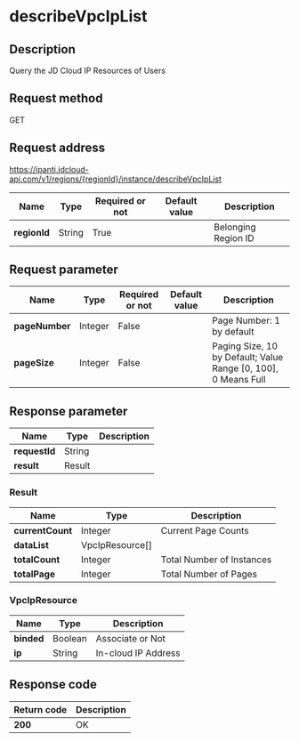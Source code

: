 # describeVpcIpList


## Description
Query the JD Cloud IP Resources of Users

## Request method
GET

## Request address
https://ipanti.jdcloud-api.com/v1/regions/{regionId}/instance/describeVpcIpList

|Name|Type|Required or not|Default value|Description|
|---|---|---|---|---|
|**regionId**|String|True| |Belonging Region ID|

## Request parameter
|Name|Type|Required or not|Default value|Description|
|---|---|---|---|---|
|**pageNumber**|Integer|False| |Page Number: 1 by default|
|**pageSize**|Integer|False| |Paging Size, 10 by Default; Value Range [0, 100], 0 Means Full|


## Response parameter
|Name|Type|Description|
|---|---|---|
|**requestId**|String| |
|**result**|Result| |


### Result
|Name|Type|Description|
|---|---|---|
|**currentCount**|Integer|Current Page Counts|
|**dataList**|VpcIpResource[]| |
|**totalCount**|Integer|Total Number of Instances|
|**totalPage**|Integer|Total Number of Pages|
### VpcIpResource
|Name|Type|Description|
|---|---|---|
|**binded**|Boolean|Associate or Not|
|**ip**|String|In-cloud IP Address|

## Response code
|Return code|Description|
|---|---|
|**200**|OK|
